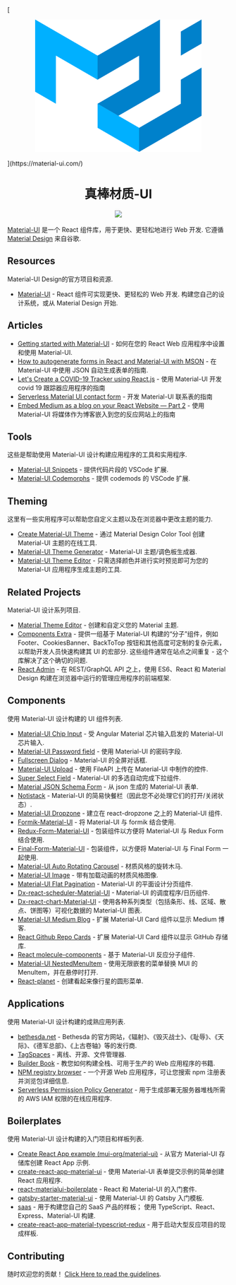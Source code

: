 <div class="github-widget" data-repo="nadunindunil/awesome-material-ui"></div>
<script async src="https://pagead2.googlesyndication.com/pagead/js/adsbygoogle.js"></script><ins class="adsbygoogle" style="display:block" data-ad-client="ca-pub-6890694312814945" data-ad-slot="5473692530" data-ad-format="auto"  data-full-width-responsive="true"></ins><script>(adsbygoogle = window.adsbygoogle || []).push({});</script>
[<p align="center"><img src="https://raw.githubusercontent.com/nadunindunil/awesome-material-ui/master/material-ui-logo.svg" height=300></p>](https://material-ui.com/)

<h1 align="center">真棒材质-UI</h1>

[<p align="center"><img src="https://awesome.re/badge.svg" height=20></p>](https://raw.githubusercontent.com/sindresorhus/awesome)

[Material-UI](https://material-ui.com/) 是一个 React 组件库，用于更快、更轻松地进行 Web 开发. 它遵循 [Material Design](https://material.io/design/introduction/) 来自谷歌.



## Resources

Material-UI Design的官方项目和资源.

- [Material-UI](https://material-ui.com/)  - React 组件可实现更快、更轻松的 Web 开发. 构建您自己的设计系统，或从 Material Design 开始.

## Articles

- [Getting started with Material-UI](https://medium.com/codingthesmartway-com-blog/getting-started-with-material-ui-for-react-material-design-for-react-364b2688b555) - 如何在您的 React Web 应用程序中设置和使用 Material-UI.
- [How to autogenerate forms in React and Material-UI with MSON](https://medium.com/free-code-camp/how-to-autogenerate-forms-in-react-and-material-ui-with-mson-5771b1b7e739) - 在 Material-UI 中使用 JSON 自动生成表单的指南.
- [Let's Create a COVID-19 Tracker using React.js](https://towardsdatascience.com/lets-create-a-covid-19-tracker-using-react-js-5a3a0265a633) - 使用 Material-UI 开发 covid 19 跟踪器应用程序的指南
- [Serverless Material UI contact form](https://medium.com/design-bootcamp/serverless-material-ui-contact-form-55296e107609) - 开发 Material-UI 联系表的指南
- [Embed Medium as a blog on your React Website — Part 2](https://medium.com/datadriveninvestor/embed-medium-as-a-blog-on-your-react-website-part-2-187db2b60a59) - 使用 Material-UI 将媒体作为博客嵌入到您的反应网站上的指南

## Tools

这些是帮助使用 Material-UI 设计构建应用程序的工具和实用程序.

- [Material-UI Snippets](https://marketplace.visualstudio.com/items?itemName=vscodeshift.material-ui-snippets) - 提供代码片段的 VSCode 扩展.
- [Material-UI Codemorphs](https://marketplace.visualstudio.com/items?itemName=vscodeshift.material-ui-codemorphs) - 提供 codemods 的 VSCode 扩展.

## Theming

这里有一些实用程序可以帮助您自定义主题以及在浏览器中更改主题的能力.

- [Create Material-UI Theme](https://github.com/react-theming/create-mui-theme) - 通过 Material Design Color Tool 创建 Material-UI 主题的在线工具.
- [Material-UI Theme Generator](https://cimdalli.github.io/mui-theme-generator/) - Material-UI 主题/调色板生成器.
- [Material-UI Theme Editor](https://in-your-saas.github.io/material-ui-theme-editor/) - 只需选择颜色并进行实时预览即可为您的 Material-UI 应用程序生成主题的工具.

## Related Projects

Material-UI 设计系列项目.

- [Material Theme Editor](https://material.io/resources/theme-editor/) - 创建和自定义您的 Material 主题.
- [Components Extra](https://github.com/alexandre-lelain/components-extra)  - 提供一组基于 Material-UI 构建的“分子”组件，例如 Footer、CookiesBanner、BackToTop 按钮和其他高度可定制的复杂元素，以帮助开发人员快速构建其 UI 的宏部分. 这些组件通常在站点之间重复 - 这个库解决了这个确切的问题.
- [React Admin](https://marmelab.com/react-admin/) - 在 REST/GraphQL API 之上，使用 ES6、React 和 Material Design 构建在浏览器中运行的管理应用程序的前端框架.

## Components

使用 Material-UI 设计构建的 UI 组件列表.

- [Material-UI Chip Input](https://github.com/TeamWertarbyte/material-ui-chip-input) - 受 Angular Material 芯片输入启发的 Material-UI 芯片输入.
- [Material-UI Password field](https://github.com/TeamWertarbyte/material-ui-password-field) - 使用 Material-UI 的密码字段.
- [Fullscreen Dialog](https://github.com/TeamWertarbyte/material-ui-fullscreen-dialog) - Material-UI 的全屏对话框.
- [Material-UI Upload](https://github.com/corpix/material-ui-upload) - 使用 FileAPI 上传在 Material-UI 中制作的控件.
- [Super Select Field](https://github.com/Sharlaan/material-ui-superselectfield) - Material-UI 的多选自动完成下拉组件.
- [Material JSON Schema Form](https://github.com/nadunindunil/material-jsonschema-form) - 从 json 生成的 Material-UI 表单.
- [Notistack](https://github.com/iamhosseindhv/notistack) - Material-UI 的简易快餐栏（因此您不必处理它们的打开/关闭状态）.
- [Material-UI Dropzone](https://github.com/Yuvaleros/material-ui-dropzone) - 建立在 react-dropzone 之上的 Material-UI 组件.
- [Formik-Material-UI](https://github.com/stackworx/formik-material-ui) - 将 Material-UI 与 formik 结合使用.
- [Redux-Form-Material-UI](https://github.com/erikras/redux-form-material-ui) - 包装组件以方便将 Material-UI 与 Redux Form 结合使用.
- [Final-Form-Material-UI](https://github.com/Deadly0/final-form-material-ui) - 包装组件，以方便将 Material-UI 与 Final Form 一起使用.
- [Material-UI Auto Rotating Carousel](https://mui.wertarbyte.com/#material-auto-rotating-carousel) - 材质风格的旋转木马.
- [Material-UI Image](https://mui.wertarbyte.com/#material-ui-image) - 带有加载动画的材质风格图像.
- [Material-UI Flat Pagination](https://github.com/szmslab/material-ui-flat-pagination) - Material-UI 的平面设计分页组件.
- [Dx-react-scheduler-Material-UI](https://devexpress.github.io/devextreme-reactive/react/scheduler/) - Material-UI 的调度程序/日历组件.
- [Dx-react-chart-Material-UI](https://devexpress.github.io/devextreme-reactive/react/chart/) - 使用各种系列类型（包括条形、线、区域、散点、饼图等）可视化数据的 Material-UI 图表.
- [Material-UI Medium Blog](https://github.com/sabesansathananthan/material-ui-medium-blog) - 扩展 Material-UI Card 组件以显示 Medium 博客.
- [React Github Repo Cards](https://github.com/sabesansathananthan/react-github-repo-cards) - 扩展 Material-UI Card 组件以显示 GitHub 存储库.
- [React molecule-components](https://github.com/alexandre-lelain/components-extra) - 基于 Material-UI 反应分子组件.
- [Material-UI NestedMenuItem](https://github.com/azmenak/material-ui-nested-menu-item) - 使用无限嵌套的菜单替换 MUI 的 MenuItem，并在悬停时打开.
- [React-planet](https://github.com/innFactory/react-planet) - 创建看起来像行星的圆形菜单.


## Applications

使用 Material-UI 设计构建的成熟应用列表.

- [bethesda.net](https://bethesda.net/) - Bethesda 的官方网站，《辐射》、《毁灭战士》、《耻辱》、《天际》、《德军总部》、《上古卷轴》等的发行商.
- [TagSpaces](https://www.tagspaces.org/) - 离线、开源、文件管理器.
- [Builder Book](https://builderbook.org/) - 教您如何构建全栈、可用于生产的 Web 应用程序的书籍.
- [NPM registry browser](https://topheman.github.io/npm-registry-browser/) - 一个开源 Web 应用程序，可让您搜索 npm 注册表并浏览包详细信息.
- [Serverless Permission Policy Generator](https://github.com/Open-SL/serverless-permission-generator) - 用于生成部署无服务器堆栈所需的 AWS IAM 权限的在线应用程序.

## Boilerplates

使用 Material-UI 设计构建的入门项目和样板列表.

- [Create React App example (mui-org/material-ui)](https://github.com/mui-org/material-ui/tree/master/examples/create-react-app) - 从官方 Material-UI 存储库创建 React App 示例.
- [create-react-app-material-ui](https://github.com/katopz/create-react-app-material-ui) - 使用 Material-UI 表单提交示例的简单创建 React 应用程序.
- [react-materialui-boilerplate](https://github.com/syedabuthahirm/react-materialui-boilerplate) - React 和 Material-UI 的入门套件.
- [gatsby-starter-material-ui](https://github.com/nareshbhatia/gatsby-starter-material-ui) - 使用 Material-UI 的 Gatsby 入门模板.
- [saas](https://github.com/async-labs/saas)  - 用于构建您自己的 SaaS 产品的样板； 使用 TypeScript、React、Express、Material-UI 构建.
- [create-react-app-material-typescript-redux](https://github.com/innFactory/create-react-app-material-typescript-redux) - 用于启动大型反应项目的现成样板.

## Contributing

随时欢迎您的贡献！ [Click Here to read the guidelines](https://github.com/nadunindunil/awesome-material-ui/blob/master/contributing.md).
